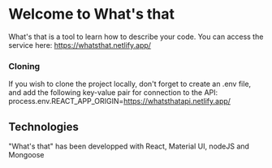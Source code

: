 # Welcome to What's that

What's that is a tool to learn how to describe your code.
You can access the service here: https://whatsthat.netlify.app/

### Cloning

If you wish to clone the project locally, don't forget to create an .env file, and add the following key-value pair for connection to the API:
process.env.REACT_APP_ORIGIN=https://whatsthatapi.netlify.app/

## Technologies

"What's that" has been developped with React, Material UI, nodeJS and Mongoose
